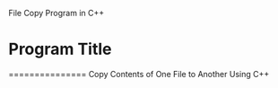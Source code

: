File Copy Program in C++

# Program Title
===============
Copy Contents of One File to Another Using C++
